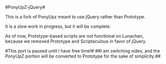 #PonyUpZ-jQuery#

This is a fork of PonyUpz meant to use jQuery rather than Prototype.

It is a slow work in progress, but it will be complete.

As of now, Prototype-based scripts are not functional on Lunachan,
because we removed Prototype and Scriptaculous in favor of jQuery.


#This port is paused until I have free time!#
##I am switching sides, and the PonyUpZ portion will be converted to Prototype for the sake of simplicity.##